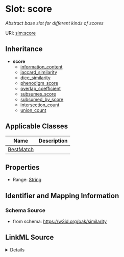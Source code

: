 # Slot: score
_Abstract base slot for different kinds of scores_


URI: [sim:score](https://w3id.org/linkml/similarity/score)




## Inheritance

* **score**
    * [information_content](information_content.md)
    * [jaccard_similarity](jaccard_similarity.md)
    * [dice_similarity](dice_similarity.md)
    * [phenodigm_score](phenodigm_score.md)
    * [overlap_coefficient](overlap_coefficient.md)
    * [subsumes_score](subsumes_score.md)
    * [subsumed_by_score](subsumed_by_score.md)
    * [intersection_count](intersection_count.md)
    * [union_count](union_count.md)





## Applicable Classes

| Name | Description |
| --- | --- |
[BestMatch](BestMatch.md) | 






## Properties

* Range: [String](String.md)







## Identifier and Mapping Information







### Schema Source


* from schema: https://w3id.org/oak/similarity




## LinkML Source

<details>
```yaml
name: score
description: Abstract base slot for different kinds of scores
from_schema: https://w3id.org/oak/similarity
rank: 1000
abstract: true
alias: score
domain_of:
- BestMatch
range: string

```
</details>